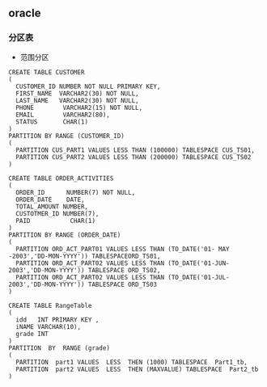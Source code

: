 ## oracle
### 分区表
+ 范围分区

>
    CREATE TABLE CUSTOMER 
    ( 
      CUSTOMER_ID NUMBER NOT NULL PRIMARY KEY, 
      FIRST_NAME  VARCHAR2(30) NOT NULL, 
      LAST_NAME   VARCHAR2(30) NOT NULL, 
      PHONE        VARCHAR2(15) NOT NULL, 
      EMAIL        VARCHAR2(80), 
      STATUS       CHAR(1) 
    ) 
    PARTITION BY RANGE (CUSTOMER_ID) 
    ( 
      PARTITION CUS_PART1 VALUES LESS THAN (100000) TABLESPACE CUS_TS01, 
      PARTITION CUS_PART2 VALUES LESS THAN (200000) TABLESPACE CUS_TS02 
    )
    
    CREATE TABLE ORDER_ACTIVITIES 
    ( 
      ORDER_ID      NUMBER(7) NOT NULL, 
      ORDER_DATE    DATE, 
      TOTAL_AMOUNT NUMBER, 
      CUSTOTMER_ID NUMBER(7), 
      PAID           CHAR(1) 
    ) 
    PARTITION BY RANGE (ORDER_DATE) 
    (
      PARTITION ORD_ACT_PART01 VALUES LESS THAN (TO_DATE('01- MAY -2003','DD-MON-YYYY')) TABLESPACEORD_TS01,
      PARTITION ORD_ACT_PART02 VALUES LESS THAN (TO_DATE('01-JUN-2003','DD-MON-YYYY')) TABLESPACE ORD_TS02,
      PARTITION ORD_ACT_PART02 VALUES LESS THAN (TO_DATE('01-JUL-2003','DD-MON-YYYY')) TABLESPACE ORD_TS03
    )

    CREATE TABLE RangeTable
    ( 
      idd   INT PRIMARY KEY , 
      iNAME VARCHAR(10), 
      grade INT  
    ) 
    PARTITION  BY  RANGE (grade) 
    ( 
      PARTITION  part1 VALUES  LESS  THEN (1000) TABLESPACE  Part1_tb, 
      PARTITION  part2 VALUES  LESS  THEN (MAXVALUE) TABLESPACE  Part2_tb 
    )
